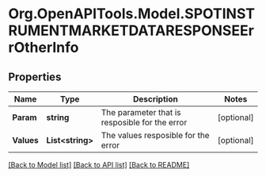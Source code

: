 
# Org.OpenAPITools.Model.SPOTINSTRUMENTMARKETDATARESPONSEErrOtherInfo

## Properties

Name | Type | Description | Notes
------------ | ------------- | ------------- | -------------
**Param** | **string** | The parameter that is resposible for the error | [optional] 
**Values** | **List&lt;string&gt;** | The values resposible for the error | [optional] 

[[Back to Model list]](../README.md#documentation-for-models)
[[Back to API list]](../README.md#documentation-for-api-endpoints)
[[Back to README]](../README.md)

